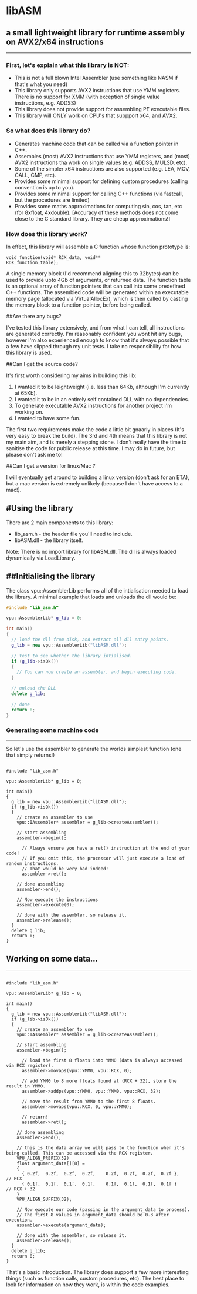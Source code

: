 # libASM 
## a small lightweight library for runtime assembly on AVX2/x64 instructions
------------------------

### First, let's explain what this library is NOT:

* This is not a full blown Intel Assembler (use something like NASM if that's what you need)
* This library only supports AVX2 instructions that use YMM registers. There is no support for XMM (with exception of single value instructions, e.g. ADDSS)
* This library does not provide support for assembling PE executable files.
* This library will ONLY work on CPU's that suppport x64, and AVX2. 

### So what does this library do?

* Generates machine code that can be called via a function pointer in C++.
* Assembles (most) AVX2 instructions that use YMM registers, and (most) AVX2 instructions tha work on single values (e.g. ADDSS, MULSD, etc).
* Some of the simpler x64 instructions are also supported (e.g. LEA, MOV, CALL, CMP, etc).
* Provides some minimal support for defining custom procedures (calling convention is up to you).
* Provides some minimal support for calling C++ functions (via fastcall, but the procedures are limited)
* Provides some maths approximations for computing sin, cos, tan, etc (for 8xfloat, 4xdouble). [Accuracy of these methods does not come close to the C standard library. They are cheap approximations!]

### How does this library work?

In effect, this library will assemble a C function whose function prototype is:

  <code>void function(void* RCX_data, void** RDX_function_table);</code>

A single memory block (I'd recommend aligning this to 32bytes) can be used to provide upto 4Gb of arguments, or returned data. The function table is an optional array of function pointers that can call into some predefined C++ functions. The assembled code will be generated within an executable memory page (allocated via VirtualAllocEx), which is then called by casting the memory block to a function pointer, before being called.

##Are there any bugs?

I've tested this library extensively, and from what I can tell, all instructions are generated correctly. I'm reasonably confident you wont hit any bugs, however I'm also experienced enough to know that it's always possible that a few have slipped through my unit tests. I take no responsibility for how this library is used.

##Can I get the source code?

It's first worth considering my aims in building this lib:

1. I wanted it to be leightweight (i.e. less than 64Kb, although I'm currently at 65Kb).
2. I wanted it to be in an entirely self contained DLL with no dependencies.
3. To generate executable AVX2 instructions for another project I'm working on.
4. I wanted to have some fun.

The first two requirements make the code a little bit gnaarly in places (It's very easy to break the build). The 3rd and 4th means that this library is not my main aim, and is merely a stepping stone. I don't really have the time to sanitise the code for public release at this time. I may do in future, but please don't ask me to!

##Can I get a version for linux/Mac ?

I will eventually get around to building a linux version (don't ask for an ETA), but a mac version is extremely unlikely (because I don't have access to a mac!).

#Using the library
-----------------

There are 2 main components to this library:

* lib_asm.h  -  the header file you'll need to include.
* libASM.dll  - the library itself.

Note: There is no import library for libASM.dll. The dll is always loaded dynamically via LoadLibrary.


##Initialising the library
------------------------

The class vpu::AssemblerLib performs all of the intialisation needed to load the library. A minimal example that loads and unloads the dll would be:

```c++
#include "lib_asm.h"

vpu::AssemblerLib* g_lib = 0;

int main()
{
  // load the dll from disk, and extract all dll entry points.
  g_lib = new vpu::AssemblerLib("libASM.dll");

  // test to see whether the library intialised.
  if (g_lib->isOk())
  {
    // You can now create an assembler, and begin executing code.
  }

  // unload the DLL
  delete g_lib;

  // done
  return 0;
}
```

### Generating some machine code
---------------------------

So let's use the assembler to generate the worlds simplest function (one that simply returns!)

<pre><code>
#include "lib_asm.h"

vpu::AssemblerLib* g_lib = 0;

int main()
{
  g_lib = new vpu::AssemblerLib("libASM.dll");
  if (g_lib->isOk())
  {
    // create an assembler to use
    vpu::IAssembler* assembler = g_lib->createAssembler();

    // start assembling
    assembler->begin();

      // Always ensure you have a ret() instruction at the end of your code!
      // If you omit this, the processor will just execute a load of random instructions.
      // That would be very bad indeed!
      assembler->ret();

    // done assembling
    assembler->end();

    // Now execute the instructions
    assembler->execute(0);

    // done with the assembler, so release it.
    assembler->release();
  }
  delete g_lib;
  return 0;
}
</code></pre>

## Working on some data...
-----------------

<pre><code>
#include "lib_asm.h"

vpu::AssemblerLib* g_lib = 0;

int main()
{
  g_lib = new vpu::AssemblerLib("libASM.dll");
  if (g_lib->isOk())
  {
    // create an assembler to use
    vpu::IAssembler* assembler = g_lib->createAssembler();

    // start assembling
    assembler->begin();

      // load the first 8 floats into YMM0 (data is always accessed via RCX register).
      assembler->movaps(vpu::YMM0, vpu::RCX, 0);

      // add YMM0 to 8 more floats found at (RCX + 32), store the result in YMM0.
      assembler->addps(vpu::YMM0, vpu::YMM0, vpu::RCX, 32);

      // move the result from YMM0 to the first 8 floats.
      assembler->movaps(vpu::RCX, 0, vpu::YMM0);

      // return!
      assembler->ret();

    // done assembling
    assembler->end();

    // this is the data array we will pass to the function when it's being called. This can be accessed via the RCX register.
    VPU_ALIGN_PREFIX(32)
    float argument_data[][8] =
    {
      { 0.2f,  0.2f,  0.2f,  0.2f,    0.2f,  0.2f,  0.2f,  0.2f },   // RCX
      { 0.1f,  0.1f,  0.1f,  0.1f,    0.1f,  0.1f,  0.1f,  0.1f }    // RCX + 32
    }
    VPU_ALIGN_SUFFIX(32);

    // Now execute our code (passing in the argument_data to process).
    // The first 8 values in argument_data should be 0.3 after execution.
    assembler->execute(argument_data);

    // done with the assembler, so release it.
    assembler->release();
  }
  delete g_lib;
  return 0;
}
</code></pre>

That's a basic introduction. The library does support a few more interesting things (such as function calls, custom procedures, etc). The best place to look for information on how they work, is within the code examples.
